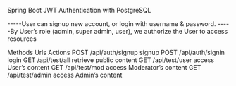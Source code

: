 Spring Boot JWT Authentication with PostgreSQL

-----User can signup new account, or login with username & password.
-----By User’s role (admin, super admin, user), we authorize the User to access resources


Methods 	Urls	            Actions
POST      /api/auth/signup	signup
POST      /api/auth/signin	login
GET       /api/test/all	    retrieve public content
GET       /api/test/user	  access User’s content
GET       /api/test/mod	    access Moderator’s content
GET       /api/test/admin	  access Admin’s content